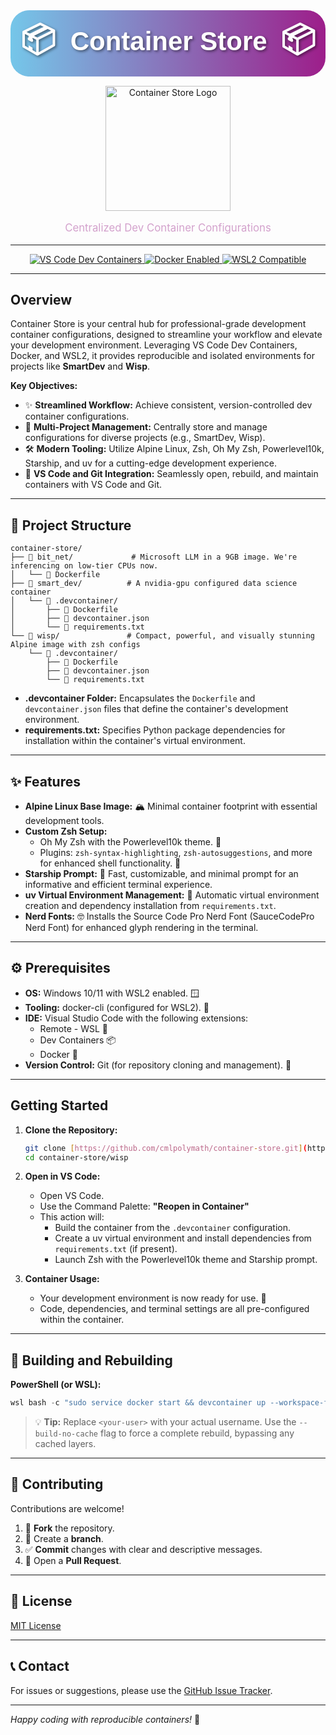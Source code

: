 <div align="center" style="
    background: linear-gradient(90deg,rgba(93, 189, 230, 0.85),rgb(157, 30, 138)); /* Gradient Background */
    padding: 10px;
    border-radius: 30px; /* Rounded Corners */
    margin-bottom: 15px; /* Spacing below the title */
">
  <h1 style="
    font-family: 'Arial Black', sans-serif; /* Modern Font */
    font-size: 3em;
    color: white;
    text-shadow: 2px 2px 4px rgba(0, 0, 0, 0.5); /* Text Shadow */
    margin: 0; /* Remove default margins */
    display: inline-block; /* Keep it on one line if possible */
  ">
    <span style="
      font-size: 1.2em; /* Adjust icon size */
      margin-right: 10px; /* Spacing between icon and text */
      vertical-align: middle; /* Align icon vertically */
    ">
      📦
    </span>
    Container Store
    <span style="
      font-size: 1.2em; /* Adjust icon size */
      margin-left: 10px; /* Spacing between icon and text */
      vertical-align: middle; /* Align icon vertically */
    ">
      📦
    </span>
  </h1>
</div>
<div align="center">
  <img src="https://www.shiplilly.com/wp-content/uploads/2016/01/ocean-shipping-containers.jpg" alt="Container Store Logo" width="200"/>
  <p style="font-size: 1.2em; color: rgb(211, 161, 204)">Centralized Dev Container Configurations</p>
</div>

---

<div align="center">
  <a href="https://code.visualstudio.com/docs/remote/containers" target="_blank" rel="noopener noreferrer">
    <img src="https://img.shields.io/badge/VS_Code-Dev_Containers-blue?style=for-the-badge&logo=visual-studio-code" alt="VS Code Dev Containers"/>
  </a>
  <a href="https://www.docker.com/" target="_blank" rel="noopener noreferrer">
    <img src="https://img.shields.io/badge/Docker-Enabled-blue?style=for-the-badge&logo=docker" alt="Docker Enabled"/>
  </a>
  <a href="https://learn.microsoft.com/en-us/windows/wsl/" target="_blank" rel="noopener noreferrer">
    <img src="https://img.shields.io/badge/WSL2-Compatible-blue?style=for-the-badge&logo=windows" alt="WSL2 Compatible"/>
  </a>
</div>

---

## Overview

Container Store is your central hub for professional-grade development container configurations, designed to streamline your workflow and elevate your development environment. Leveraging VS Code Dev Containers, Docker, and WSL2, it provides reproducible and isolated environments for projects like **SmartDev** and **Wisp**.

**Key Objectives:**

* ✨ **Streamlined Workflow:** Achieve consistent, version-controlled dev container configurations.
* 📂 **Multi-Project Management:** Centrally store and manage configurations for diverse projects (e.g., SmartDev, Wisp).
* 🛠️ **Modern Tooling:** Utilize Alpine Linux, Zsh, Oh My Zsh, Powerlevel10k, Starship, and uv for a cutting-edge development experience.
* 🤝 **VS Code and Git Integration:** Seamlessly open, rebuild, and maintain containers with VS Code and Git.

---

## 📂 Project Structure

```
container-store/
├── 📂 bit_net/             # Microsoft LLM in a 9GB image. We're inferencing on low-tier CPUs now.
│   └── 📄 Dockerfile
├── 📂 smart_dev/          # A nvidia-gpu configured data science container
│   └── 📂 .devcontainer/
│       ├── 📄 Dockerfile
│       ├── 📄 devcontainer.json
│       └── 📄 requirements.txt
└── 📂 wisp/               # Compact, powerful, and visually stunning Alpine image with zsh configs
    └── 📂 .devcontainer/
        ├── 📄 Dockerfile
        ├── 📄 devcontainer.json
        └── 📄 requirements.txt
```

* **.devcontainer Folder:** Encapsulates the `Dockerfile` and `devcontainer.json` files that define the container's development environment.
* **requirements.txt:** Specifies Python package dependencies for installation within the container's virtual environment.

---

## ✨ Features

* **Alpine Linux Base Image:** 🏔️ Minimal container footprint with essential development tools.
* **Custom Zsh Setup:**
    * Oh My Zsh with the Powerlevel10k theme. 🎨
    * Plugins: `zsh-syntax-highlighting`, `zsh-autosuggestions`, and more for enhanced shell functionality. 🚀
* **Starship Prompt:** 🌟 Fast, customizable, and minimal prompt for an informative and efficient terminal experience.
* **uv Virtual Environment Management:** 🐍 Automatic virtual environment creation and dependency installation from `requirements.txt`.
* **Nerd Fonts:** 🤓 Installs the Source Code Pro Nerd Font (SauceCodePro Nerd Font) for enhanced glyph rendering in the terminal.

---

## ⚙️ Prerequisites

* **OS:** Windows 10/11 with WSL2 enabled. 🪟
* **Tooling:** docker-cli (configured for WSL2). 🐳
* **IDE:** Visual Studio Code with the following extensions:
    * Remote - WSL 🔌
    * Dev Containers 📦
    * Docker 🐋
* **Version Control:** Git (for repository cloning and management). 🌳

---

## Getting Started

1.  **Clone the Repository:**

    ```bash
    git clone [https://github.com/cmlpolymath/container-store.git](https://github.com/cmlpolymath/container-store.git)
    cd container-store/wisp
    ```

2.  **Open in VS Code:**

    * Open VS Code.
    * Use the Command Palette: **"Reopen in Container"**
    * This action will:
        * Build the container from the `.devcontainer` configuration.
        * Create a uv virtual environment and install dependencies from `requirements.txt` (if present).
        * Launch Zsh with the Powerlevel10k theme and Starship prompt.

3.  **Container Usage:**

    * Your development environment is now ready for use. 🚀
    * Code, dependencies, and terminal settings are all pre-configured within the container.

---

## 🔨 Building and Rebuilding

**PowerShell (or WSL):**

```powershell
wsl bash -c "sudo service docker start && devcontainer up --workspace-folder /home/<your-user>/container_store/wisp && code --remote dev-container+$(wslpath -w /home/<your-user>/container_store/wisp)"
```

>   💡 **Tip:** Replace `<your-user>` with your actual username. Use the `--build-no-cache` flag to force a complete rebuild, bypassing any cached layers.

---

## 🤝 Contributing

Contributions are welcome!

1.  🍴 **Fork** the repository.
2.  🌿 Create a **branch**.
3.  ✅ **Commit** changes with clear and descriptive messages.
4.  🚀 Open a **Pull Request**.

---

## 📜 License

[MIT License](LICENSE)

---

## 📞 Contact

For issues or suggestions, please use the [GitHub Issue Tracker](https://github.com/cmlpolymath/container-store/issues).

---

*Happy coding with reproducible containers!* 🚀

